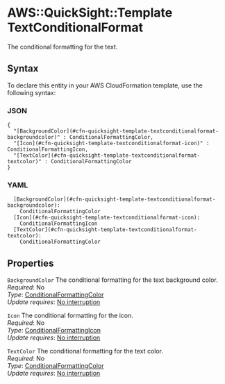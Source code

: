 # AWS::QuickSight::Template TextConditionalFormat<a name="aws-properties-quicksight-template-textconditionalformat"></a>

The conditional formatting for the text\.

## Syntax<a name="aws-properties-quicksight-template-textconditionalformat-syntax"></a>

To declare this entity in your AWS CloudFormation template, use the following syntax:

### JSON<a name="aws-properties-quicksight-template-textconditionalformat-syntax.json"></a>

```
{
  "[BackgroundColor](#cfn-quicksight-template-textconditionalformat-backgroundcolor)" : ConditionalFormattingColor,
  "[Icon](#cfn-quicksight-template-textconditionalformat-icon)" : ConditionalFormattingIcon,
  "[TextColor](#cfn-quicksight-template-textconditionalformat-textcolor)" : ConditionalFormattingColor
}
```

### YAML<a name="aws-properties-quicksight-template-textconditionalformat-syntax.yaml"></a>

```
  [BackgroundColor](#cfn-quicksight-template-textconditionalformat-backgroundcolor): 
    ConditionalFormattingColor
  [Icon](#cfn-quicksight-template-textconditionalformat-icon): 
    ConditionalFormattingIcon
  [TextColor](#cfn-quicksight-template-textconditionalformat-textcolor): 
    ConditionalFormattingColor
```

## Properties<a name="aws-properties-quicksight-template-textconditionalformat-properties"></a>

`BackgroundColor`  <a name="cfn-quicksight-template-textconditionalformat-backgroundcolor"></a>
The conditional formatting for the text background color\.  
*Required*: No  
*Type*: [ConditionalFormattingColor](aws-properties-quicksight-template-conditionalformattingcolor.md)  
*Update requires*: [No interruption](https://docs.aws.amazon.com/AWSCloudFormation/latest/UserGuide/using-cfn-updating-stacks-update-behaviors.html#update-no-interrupt)

`Icon`  <a name="cfn-quicksight-template-textconditionalformat-icon"></a>
The conditional formatting for the icon\.  
*Required*: No  
*Type*: [ConditionalFormattingIcon](aws-properties-quicksight-template-conditionalformattingicon.md)  
*Update requires*: [No interruption](https://docs.aws.amazon.com/AWSCloudFormation/latest/UserGuide/using-cfn-updating-stacks-update-behaviors.html#update-no-interrupt)

`TextColor`  <a name="cfn-quicksight-template-textconditionalformat-textcolor"></a>
The conditional formatting for the text color\.  
*Required*: No  
*Type*: [ConditionalFormattingColor](aws-properties-quicksight-template-conditionalformattingcolor.md)  
*Update requires*: [No interruption](https://docs.aws.amazon.com/AWSCloudFormation/latest/UserGuide/using-cfn-updating-stacks-update-behaviors.html#update-no-interrupt)